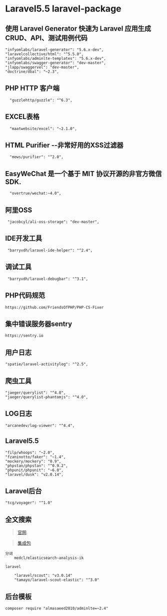 # Laravel5.5  laravel-package

## 使用 Laravel Generator 快速为 Laravel 应用生成CRUD、API、测试用例代码

    "infyomlabs/laravel-generator": "5.6.x-dev",
    "laravelcollective/html": "^5.5.0",
    "infyomlabs/adminlte-templates": "5.6.x-dev",
    "infyomlabs/swagger-generator": "dev-master",
    "jlapp/swaggervel": "dev-master",
    "doctrine/dbal": "~2.3",

## PHP HTTP 客户端

 	  "guzzlehttp/guzzle": "^6.3",

## EXCEL表格

 	  "maatwebsite/excel": "~2.1.0",

## HTML Purifier --非常好用的XSS过滤器

 	  "mews/purifier": "^2.0",

## EasyWeChat 是一个基于 MIT 协议开源的非官方微信 SDK.

 	  "overtrue/wechat:~4.0",

## 阿里OSS

	 "jacobcyl/ali-oss-storage": "dev-master",

## IDE开发工具

	 "barryvdh/laravel-ide-helper": "^2.4",

## 调试工具

	 "barryvdh/laravel-debugbar": "^3.1",

## PHP代码规范

    https://github.com/FriendsOfPHP/PHP-CS-Fixer

## 集中错误服务器sentry

    https://sentry.io

## 用户日志

    "spatie/laravel-activitylog": "^2.5",

## 爬虫工具

    "jaeger/querylist": "^4.0",
    "jaeger/querylist-phantomjs": "^4.0",

## LOG日志

    "arcanedev/log-viewer": "^4.4",

## Laravel5.5

    "filp/whoops": "~2.0",
    "fzaninotto/faker": "~1.4",
    "mockery/mockery": "0.9",
    "phpstan/phpstan": "^0.9.2",
    "phpunit/phpunit": "~6.0",
    "laravel/dusk": "v2.0.14",

## Laravel后台

    "tcg/voyager": "^1.0"

## 全文搜索

> [官网](https://www.elastic.co/cn/)

> [集成包](https://github.com/medcl/elasticsearch-rtf)

    分词
        medcl/elasticsearch-analysis-ik

    laravel

        "laravel/scout": "v3.0.14"
        "tamayo/laravel-scout-elastic": "^3.0"

## 后台模板

    composer require "almasaeed2010/adminlte=~2.4"
